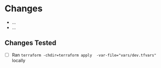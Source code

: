 # Changes
- ...
- ...

## Changes Tested

- [ ] Ran `terraform -chdir=terraform apply  -var-file="vars/dev.tfvars"` locally
